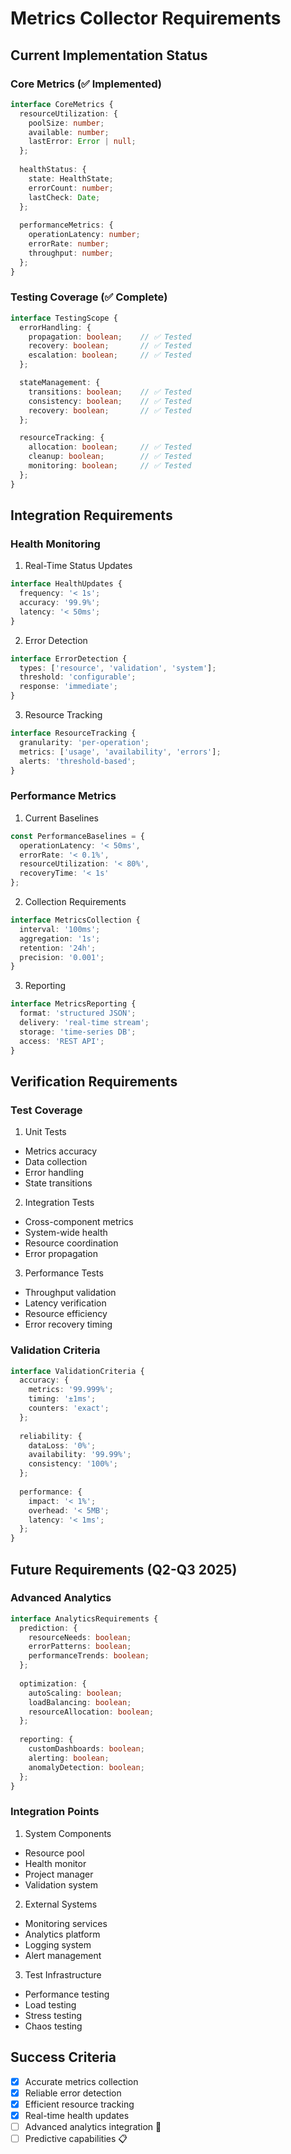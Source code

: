 # Metrics Collector Requirements

## Current Implementation Status

### Core Metrics (✅ Implemented)
```typescript
interface CoreMetrics {
  resourceUtilization: {
    poolSize: number;
    available: number;
    lastError: Error | null;
  };
  
  healthStatus: {
    state: HealthState;
    errorCount: number;
    lastCheck: Date;
  };
  
  performanceMetrics: {
    operationLatency: number;
    errorRate: number;
    throughput: number;
  };
}
```

### Testing Coverage (✅ Complete)
```typescript
interface TestingScope {
  errorHandling: {
    propagation: boolean;    // ✅ Tested
    recovery: boolean;       // ✅ Tested
    escalation: boolean;     // ✅ Tested
  };

  stateManagement: {
    transitions: boolean;    // ✅ Tested
    consistency: boolean;    // ✅ Tested
    recovery: boolean;       // ✅ Tested
  };

  resourceTracking: {
    allocation: boolean;     // ✅ Tested
    cleanup: boolean;        // ✅ Tested
    monitoring: boolean;     // ✅ Tested
  };
}
```

## Integration Requirements

### Health Monitoring
1. Real-Time Status Updates
```typescript
interface HealthUpdates {
  frequency: '< 1s';
  accuracy: '99.9%';
  latency: '< 50ms';
}
```

2. Error Detection
```typescript
interface ErrorDetection {
  types: ['resource', 'validation', 'system'];
  threshold: 'configurable';
  response: 'immediate';
}
```

3. Resource Tracking
```typescript
interface ResourceTracking {
  granularity: 'per-operation';
  metrics: ['usage', 'availability', 'errors'];
  alerts: 'threshold-based';
}
```

### Performance Metrics

1. Current Baselines
```typescript
const PerformanceBaselines = {
  operationLatency: '< 50ms',
  errorRate: '< 0.1%',
  resourceUtilization: '< 80%',
  recoveryTime: '< 1s'
};
```

2. Collection Requirements
```typescript
interface MetricsCollection {
  interval: '100ms';
  aggregation: '1s';
  retention: '24h';
  precision: '0.001';
}
```

3. Reporting
```typescript
interface MetricsReporting {
  format: 'structured JSON';
  delivery: 'real-time stream';
  storage: 'time-series DB';
  access: 'REST API';
}
```

## Verification Requirements

### Test Coverage
1. Unit Tests
- Metrics accuracy
- Data collection
- Error handling
- State transitions

2. Integration Tests
- Cross-component metrics
- System-wide health
- Resource coordination
- Error propagation

3. Performance Tests
- Throughput validation
- Latency verification
- Resource efficiency
- Error recovery timing

### Validation Criteria
```typescript
interface ValidationCriteria {
  accuracy: {
    metrics: '99.999%';
    timing: '±1ms';
    counters: 'exact';
  };
  
  reliability: {
    dataLoss: '0%';
    availability: '99.99%';
    consistency: '100%';
  };
  
  performance: {
    impact: '< 1%';
    overhead: '< 5MB';
    latency: '< 1ms';
  };
}
```

## Future Requirements (Q2-Q3 2025)

### Advanced Analytics
```typescript
interface AnalyticsRequirements {
  prediction: {
    resourceNeeds: boolean;
    errorPatterns: boolean;
    performanceTrends: boolean;
  };
  
  optimization: {
    autoScaling: boolean;
    loadBalancing: boolean;
    resourceAllocation: boolean;
  };
  
  reporting: {
    customDashboards: boolean;
    alerting: boolean;
    anomalyDetection: boolean;
  };
}
```

### Integration Points
1. System Components
- Resource pool
- Health monitor
- Project manager
- Validation system

2. External Systems
- Monitoring services
- Analytics platform
- Logging system
- Alert management

3. Test Infrastructure
- Performance testing
- Load testing
- Stress testing
- Chaos testing

## Success Criteria
- [x] Accurate metrics collection
- [x] Reliable error detection
- [x] Efficient resource tracking
- [x] Real-time health updates
- [ ] Advanced analytics integration 🔄
- [ ] Predictive capabilities 📋
